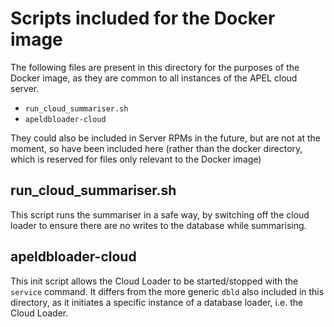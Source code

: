 # Scripts included for the Docker image

The following files are present in this directory for the purposes of the Docker image, as they are common to all instances of the APEL cloud server.

* `run_cloud_summariser.sh` 
* `apeldbloader-cloud`

They could also be included in Server RPMs in the future, but are not at the moment, so have been included here (rather than the docker directory, which is reserved for files only relevant to the Docker image)

## run_cloud_summariser.sh

This script runs the summariser in a safe way, by switching off the cloud loader to ensure there are no writes to the database while summarising.
## apeldbloader-cloud

This init script allows the Cloud Loader to be started/stopped with the `service` command. It differs from the more generic `dbld` also included in this directory, as it initiates a specific instance of a database loader, i.e. the Cloud Loader.



